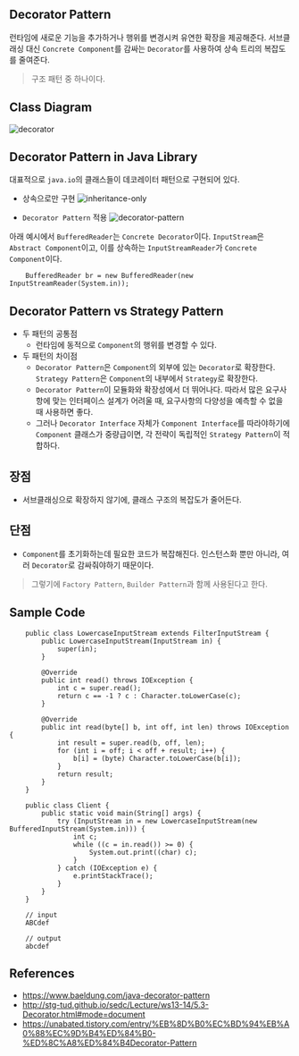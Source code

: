 ## Decorator Pattern
런타임에 새로운 기능을 추가하거나 행위를 변경시켜 유연한 확장을 제공해준다.
서브클래싱 대신 `Concrete Component`를 감싸는 `Decorator`를 사용하여 상속 트리의 복잡도를 줄여준다.
> 구조 패턴 중 하나이다.

## Class Diagram
![decorator](https://user-images.githubusercontent.com/28993371/59831907-b21dc000-937d-11e9-8217-c67c5fcf3304.png)

## Decorator Pattern in Java Library
대표적으로 `java.io`의 클래스들이 데코레이터 패턴으로 구현되어 있다.

- 상속으로만 구현
![inheritance-only](http://stg-tud.github.io/sedc/Lecture/ws13-14/Images/DP-Decorator-IOWithInheritanceOnly.png)

- `Decorator Pattern` 적용
![decorator-pattern](http://stg-tud.github.io/sedc/Lecture/ws13-14/Images/DP-Decorator-java.io.png)

아래 예시에서 `BufferedReader`는 `Concrete Decorator`이다. `InputStream`은 `Abstract Component`이고,
이를 상속하는 `InputStreamReader`가 `Concrete Component`이다.
```
    BufferedReader br = new BufferedReader(new InputStreamReader(System.in));
```


## Decorator Pattern vs Strategy Pattern
- 두 패턴의 공통점
    - 런타임에 동적으로 `Component`의 행위를 변경할 수 있다.
- 두 패턴의 차이점
    - `Decorator Pattern`은 `Component`의 외부에 있는 `Decorator`로 확장한다.
    `Strategy Pattern`은 `Component`의 내부에서 `Strategy`로 확장한다.
    - `Decorator Pattern`이 모듈화와 확장성에서 더 뛰어나다. 따라서 많은 요구사항에 맞는 인터페이스 설계가 어려울 때, 요구사항의 다양성을
    예측할 수 없을 때 사용하면 좋다.
    - 그러나 `Decorator Interface` 자체가 `Component Interface`를 따라야하기에 `Component` 클래스가 중량급이면,
    각 전략이 독립적인 `Strategy Pattern`이 적합하다.

## 장점
- 서브클래싱으로 확장하지 않기에, 클래스 구조의 복잡도가 줄어든다.

## 단점
- `Component`를 초기화하는데 필요한 코드가 복잡해진다. 인스턴스화 뿐만 아니라, 여러 `Decorator`로 감싸줘야하기 때문이다.
> 그렇기에 `Factory Pattern`, `Builder Pattern`과 함께 사용된다고 한다.

## Sample Code
~~~
    public class LowercaseInputStream extends FilterInputStream {
        public LowercaseInputStream(InputStream in) {
            super(in);
        }
    
        @Override
        public int read() throws IOException {
            int c = super.read();
            return c == -1 ? c : Character.toLowerCase(c);
        }
    
        @Override
        public int read(byte[] b, int off, int len) throws IOException {
            int result = super.read(b, off, len);
            for (int i = off; i < off + result; i++) {
                b[i] = (byte) Character.toLowerCase(b[i]);
            }
            return result;
        }
    }
    
    public class Client {
        public static void main(String[] args) {
            try (InputStream in = new LowercaseInputStream(new BufferedInputStream(System.in))) {
                int c;
                while ((c = in.read()) >= 0) {
                    System.out.print((char) c);
                }
            } catch (IOException e) {
                e.printStackTrace();
            }
        }
    }
    
    // input
    ABCdef
    
    // output
    abcdef
~~~

## References
- https://www.baeldung.com/java-decorator-pattern
- http://stg-tud.github.io/sedc/Lecture/ws13-14/5.3-Decorator.html#mode=document
- https://unabated.tistory.com/entry/%EB%8D%B0%EC%BD%94%EB%A0%88%EC%9D%B4%ED%84%B0-%ED%8C%A8%ED%84%B4Decorator-Pattern